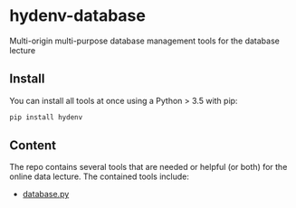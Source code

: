 # hydenv-database
Multi-origin multi-purpose database management tools for the database lecture

## Install

You can install all tools at once using a Python > 3.5 with pip:

```bash
pip install hydenv
```

## Content

The repo contains several tools that are needed or helpful (or both) for 
the online data lecture.  The contained tools include:

* [database.py](docs/database.md)

